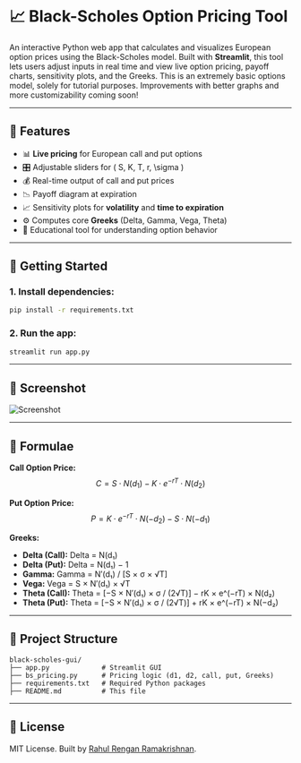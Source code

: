 # 📈 Black-Scholes Option Pricing Tool

An interactive Python web app that calculates and visualizes European option prices using the Black-Scholes model. Built with **Streamlit**, this tool lets users adjust inputs in real time and view live option pricing, payoff charts, sensitivity plots, and the Greeks. This is an extremely basic options model, solely for tutorial purposes. Improvements with better graphs and more customizability coming soon!

---

## 🧮 Features

- 📊 **Live pricing** for European call and put options
- 🎛️ Adjustable sliders for \( S, K, T, r, \sigma \)
- 💰 Real-time output of call and put prices
- 📉 Payoff diagram at expiration
- 📈 Sensitivity plots for **volatility** and **time to expiration**
- ⚙️ Computes core **Greeks** (Delta, Gamma, Vega, Theta)
- 🧠 Educational tool for understanding option behavior

---

## 🚀 Getting Started

### 1. Install dependencies:
```bash
pip install -r requirements.txt
```

### 2. Run the app:
```bash
streamlit run app.py
```

---

## 📸 Screenshot

![Screenshot](screenshot.png)

---

## 📘 Formulae

**Call Option Price:**
$$
C = S \cdot N(d_1) - K \cdot e^{-rT} \cdot N(d_2)
$$

**Put Option Price:**
$$
P = K \cdot e^{-rT} \cdot N(-d_2) - S \cdot N(-d_1)
$$

**Greeks:**

- **Delta (Call):** Delta = N(d₁)
- **Delta (Put):** Delta = N(d₁) − 1
- **Gamma:** Gamma = N′(d₁) / [S × σ × √T]
- **Vega:** Vega = S × N′(d₁) × √T
- **Theta (Call):** 
  Theta = [−S × N′(d₁) × σ / (2√T)] − rK × e^(−rT) × N(d₂)
- **Theta (Put):** 
  Theta = [−S × N′(d₁) × σ / (2√T)] + rK × e^(−rT) × N(−d₂)


---

## 📂 Project Structure

```
black-scholes-gui/
├── app.py             # Streamlit GUI
├── bs_pricing.py      # Pricing logic (d1, d2, call, put, Greeks)
├── requirements.txt   # Required Python packages
├── README.md          # This file
```

---

## 📎 License

MIT License. Built by [Rahul Rengan Ramakrishnan](https://github.com/rahulr-1006).
